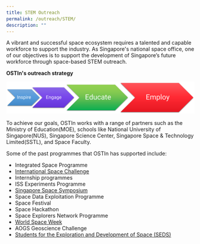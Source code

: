 ```yaml
---
title: STEM Outreach
permalink: /outreach/STEM/
description: ""
---
```

A vibrant and successful space ecosystem requires a talented and capable workforce to support the industry. As Singapore's national space office, one of our objectives is to support the development of Singapore’s future workforce through space-based STEM outreach.

**OSTIn's outreach strategy**

![Outreach strategy](/images/Outreach%20strategy%20infographic.png)

To achieve our goals, OSTIn works with a range of partners such as the Ministry of Education(MOE), schools like National University of Singapore(NUS), Singapore Science Center, Singapore Space & Technology Limited(SSTL), and Space Faculty.

Some of the past programmes that OSTIn has supported include:

- Integrated Space Programme
- [International Space Challenge](https://spacefaculty.asia/isc_2023/)
- Internship programmes
- ISS Experiments Programme
- [Singapore Space Symposium](http://singapore-space-symposium.org)
- Space Data Exploitation Programme
- Space Festival
- Space Hackathon
- Space Explorers Network Programme
- [World Space Week](https://www.worldspaceweek.org/)
- AOGS Geoscience Challenge
- [Students for the Exploration and Development of Space (SEDS)](https://www.facebook.com/SEDS-NTU-260694784859169/)